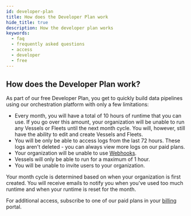 ```yaml
---
id: developer-plan
title: How does the Developer Plan work
hide_title: true
description: How the developer plan works
keywords:
  - faq
  - frequently asked questions
  - access
  - developer
  - free
---
```


## How does the Developer Plan work?
As part of our free Developer Plan, you get to quickly build data pipelines using our orchestration platform with only a few limitations:

- Every month, you will have a total of 10 hours of runtime that you can use. If you go over this amount, your organization will be unable to run any Vessels or Fleets until the next month cycle. You will, however, still have the ability to edit and create Vessels and Fleets.
- You will be only be able to access logs from the last 72 hours. These logs aren't deleted - you can always view more logs on our paid plans.
- Your organization will be unable to use [Webhooks](reference/triggers/webhook-triggers.md).
- Vessels will only be able to run for a maximum of 1 hour.
- You will be unable to invite users to your organization.

Your month cycle is determined based on when your organization is first created. You will receive emails to notify you when you've used too much runtime and when your runtime is reset for the month.

For additional access, subscribe to one of our paid plans in your [billing](reference/admin/billing.md) portal. 